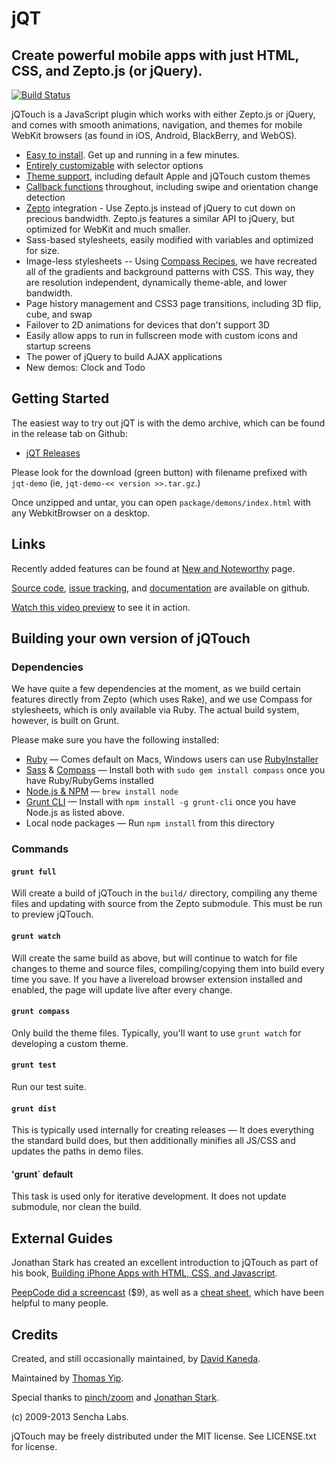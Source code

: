 # jQT

## Create powerful mobile apps with just HTML, CSS, and Zepto.js (or jQuery).

[![Build Status](https://api.travis-ci.org/senchalabs/jQTouch.png?branch=master)](http://travis-ci.org/senchalabs/jQTouch)

jQTouch is a JavaScript plugin which works with either Zepto.js or jQuery, and comes with smooth animations, navigation, and themes for mobile WebKit browsers (as found in iOS, Android, BlackBerry, and WebOS).

- [Easy to install](https://github.com/senchalabs/jQTouch/wiki/Getting-Started). Get up and running in a few minutes.
- [Entirely customizable](https://github.com/senchalabs/jQTouch/wiki/Initialization-Options) with selector options
- [Theme support](https://github.com/senchalabs/jQTouch/wiki/Theming), including default Apple and jQTouch custom themes
- [Callback functions](https://github.com/senchalabs/jQTouch/wiki/Callback-Events) throughout, including swipe and orientation change detection
- [Zepto](https://github.com/madrobby/zepto) integration - Use Zepto.js instead of jQuery to cut down on precious bandwidth. Zepto.js features a similar API to jQuery, but optimized for WebKit and much smaller.
- Sass-based stylesheets, easily modified with variables and optimized for size.
- Image-less stylesheets -- Using [Compass Recipes](https://github.com/senchalabs/compass-recipes), we have recreated all of the gradients and background patterns with CSS. This way, they are resolution independent, dynamically theme-able, and lower bandwidth.
- Page history management and CSS3 page transitions, including 3D flip, cube, and swap
- Failover to 2D animations for devices that don't support 3D
- Easily allow apps to run in fullscreen mode with custom icons and startup screens
- The power of jQuery to build AJAX applications
- New demos: Clock and Todo

## Getting Started

The easiest way to try out jQT is with the demo archive, which can be found in the release tab on Github:

- [jQT Releases](https://github.com/senchalabs/jQTouch/releases)

Please look for the download (green button) with filename prefixed with `jqt-demo` (ie, `jqt-demo-<< version >>.tar.gz`.)

Once unzipped and untar, you can open `package/demons/index.html` with any WebkitBrowser on a desktop. 

## Links

Recently added features can be found at [New and Noteworthy](https://github.com/senchalabs/jQTouch/blob/master/VERSIONS.md) page.

[Source code](http://github.com/senchalabs/jQTouch/archives/master), [issue tracking](http://github.com/senchalabs/jQTouch/issues), and [documentation](http://wiki.github.com/senchalabs/jQTouch/) are available on github.

[Watch this video preview](http://www.jqtouch.com/) to see it in action.

## Building your own version of jQTouch

### Dependencies

We have quite a few dependencies at the moment, as we build certain features directly from Zepto (which uses Rake), and we use Compass for stylesheets, which is only available via Ruby. The actual build system, however, is built on Grunt.

Please make sure you have the following installed:

* [Ruby](http://www.ruby-lang.org) — Comes default on Macs, Windows users can use [RubyInstaller](http://rubyinstaller.org)
* [Sass](http://sass-lang.com) & [Compass](http://compass-style.org) — Install both with `sudo gem install compass` once you have Ruby/RubyGems installed
* [Node.js & NPM](http://nodejs.org) — `brew install node`
* [Grunt CLI](http://gruntjs.com) — Install with `npm install -g grunt-cli` once you have Node.js as listed above.
* Local node packages — Run `npm install` from this directory

### Commands

#### `grunt full`

Will create a build of jQTouch in the `build/` directory, compiling any theme files and updating with source from the Zepto submodule. This must be run to preview jQTouch.

#### `grunt watch`

Will create the same build as above, but will continue to watch for file changes to theme and source files, compiling/copying them into build every time you save. If you have a livereload browser extension installed and enabled, the page will update live after every change.

#### `grunt compass`

Only build the theme files. Typically, you'll want to use `grunt watch` for developing a custom theme.

#### `grunt test`

Run our test suite.

#### `grunt dist`

This is typically used internally for creating releases — It does everything the standard build does, but then additionally minifies all JS/CSS and updates the paths in demo files.

#### 'grunt` default

This task is used only for iterative development. It does not update submodule, nor clean the build.


External Guides
---------------

Jonathan Stark has created an excellent introduction to jQTouch as part of his book, [Building iPhone Apps with HTML, CSS, and Javascript](http://ofps.oreilly.com/titles/9780596805784/chapAnimation.html).

[PeepCode did a screencast](http://peepcode.com/products/jqtouch) ($9), as well as a [cheat sheet](http://blog.peepcode.com/tutorials/2009/jqtouch-cheat-sheet), which have been helpful to many people.

Credits
-------

Created, and still occasionally maintained, by [David Kaneda](http://www.davidkaneda.com).

Maintained by [Thomas Yip](https://github.com/thomasyip).

Special thanks to [pinch/zoom](http://www.pinchzoom.com/) and [Jonathan Stark](http://jonathanstark.com/).

(c) 2009-2013 Sencha Labs.

jQTouch may be freely distributed under the MIT license.
See LICENSE.txt for license.
